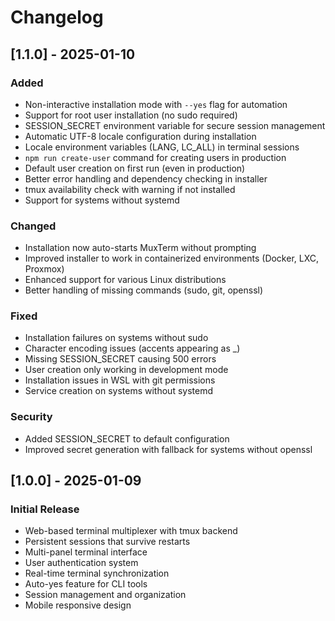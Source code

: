 # Changelog

## [1.1.0] - 2025-01-10

### Added
- Non-interactive installation mode with `--yes` flag for automation
- Support for root user installation (no sudo required)
- SESSION_SECRET environment variable for secure session management
- Automatic UTF-8 locale configuration during installation
- Locale environment variables (LANG, LC_ALL) in terminal sessions
- `npm run create-user` command for creating users in production
- Default user creation on first run (even in production)
- Better error handling and dependency checking in installer
- tmux availability check with warning if not installed
- Support for systems without systemd

### Changed
- Installation now auto-starts MuxTerm without prompting
- Improved installer to work in containerized environments (Docker, LXC, Proxmox)
- Enhanced support for various Linux distributions
- Better handling of missing commands (sudo, git, openssl)

### Fixed
- Installation failures on systems without sudo
- Character encoding issues (accents appearing as _)
- Missing SESSION_SECRET causing 500 errors
- User creation only working in development mode
- Installation issues in WSL with git permissions
- Service creation on systems without systemd

### Security
- Added SESSION_SECRET to default configuration
- Improved secret generation with fallback for systems without openssl

## [1.0.0] - 2025-01-09

### Initial Release
- Web-based terminal multiplexer with tmux backend
- Persistent sessions that survive restarts
- Multi-panel terminal interface
- User authentication system
- Real-time terminal synchronization
- Auto-yes feature for CLI tools
- Session management and organization
- Mobile responsive design